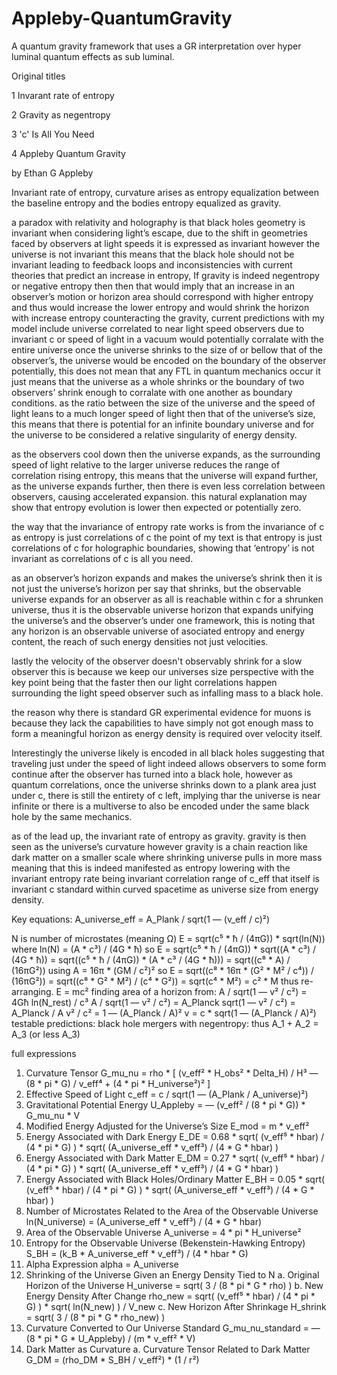 # Appleby-QuantumGravity
A quantum gravity framework that uses a GR interpretation over hyper luminal quantum effects as sub luminal.

Original titles

1
Invarant rate of entropy

2
Gravity as negentropy

3
'c' Is All You Need

4
Appleby Quantum Gravity

by Ethan G Appleby

Invariant rate of entropy, curvature arises as entropy equalization between the baseline entropy and the bodies entropy equalized as gravity.

a paradox with relativity and holography is that black holes geometry is invariant when considering light’s escape, due to the shift in geometries faced by observers at light speeds it is expressed as invariant however the universe is not invariant this means that the black hole should not be invariant leading to feedback loops and inconsistencies with current theories that predict an increase in entropy, If gravity is indeed negentropy or negative entropy then then that would imply that an increase in an observer’s motion or horizon area should correspond with higher entropy and thus would increase the lower entropy and would shrink the horizon with increase entropy counteracting the gravity, current predictions with my model include universe correlated to near light speed observers due to invariant c or speed of light in a vacuum would potentially corralate with the entire universe once the universe shrinks to the size of or bellow that of the observer’s, the universe would be encoded on the boundary of the observer potentially, this does not mean that any FTL in quantum mechanics occur it just means that the universe as a whole shrinks or the boundary of two observers’ shrink enough to corralate with one another as boundary conditions. as the ratio between the size of the universe and the speed of light leans to a much longer speed of light then that of the universe’s size, this means that there is potential for an infinite boundary universe and for the universe to be considered a relative singularity of energy density.

as the observers cool down then the universe expands, as the surrounding speed of light relative to the larger universe reduces the range of correlation rising entropy, this means that the universe will expand further, as the universe expands further, then there is even less correlation between observers, causing accelerated expansion. this natural explanation may show that entropy evolution is lower then expected or potentially zero.


the way that the invariance of entropy rate works is from the invariance of c as entropy is just correlations of c the point of my text is that entropy is just correlations of c for holographic boundaries, showing that ‘entropy’ is not invariant as correlations of c is all you need.

as an observer’s horizon expands and makes the universe’s shrink then it is not just the universe’s horizon per say that shrinks, but the observable universe expands for an observer as all is reachable within c for a shrunken universe, thus it is the observable universe horizon that expands unifying the universe’s and the observer’s under one framework, this is noting that any horizon is an observable universe of asociated entropy and energy content, the reach of such energy densities not just velocities.

lastly the velocity of the observer doesn't observably shrink for a slow observer this is because we keep our universes size perspective with the key point being that the faster then our light correlations happen surrounding the light speed observer such as infalling mass to a black hole.

the reason why there is standard GR experimental evidence for muons is because they lack the capabilities to have simply not got enough mass to form a meaningful horizon as energy density is required over velocity itself.


Interestingly the universe likely is encoded in all black holes suggesting that traveling just under the speed of light indeed allows observers to some form continue after the observer has turned into a black hole, however as quantum correlations, once the universe shrinks down to a plank area just under c, there is still the entirety of c left, implying thar the universe is near infinite or there is a multiverse to also be encoded under the same black hole by the same mechanics.

as of the lead up, the invariant rate of entropy as gravity. gravity is then seen as the universe’s curvature however gravity is a chain reaction like dark matter on a smaller scale where shrinking universe pulls in more mass meaning that this is indeed manifested as entropy lowering with the invariant entropy rate being invariant correlation range of c_eff that itself is invariant c standard within curved spacetime as universe size from energy density.

Key equations:
A_universe_eff = A_Plank / sqrt(1 — (v_eff / c)²)

N is number of microstates (meaning Ω)
E = sqrt(c⁵ * ħ / (4πG)) * sqrt(ln(N)) where ln(N) = (A * c³) / (4G * ħ)
so
E = sqrt(c⁵ * ħ / (4πG)) * sqrt((A * c³) / (4G * ħ)) = sqrt((c⁵ * ħ / (4πG)) * (A * c³ / (4G * ħ))) = sqrt((c⁸ * A) / (16πG²))
using
A = 16π * (GM / c²)²
so
E = sqrt((c⁸ * 16π * (G² * M² / c⁴)) / (16πG²)) = sqrt((c⁸ * G² * M²) / (c⁴ * G²)) = sqrt(c⁴ * M²) = c² * M
thus re-arranging.
E = mc²
finding area of a horizon from:
A / sqrt(1 — v² / c²) = 4Għ ln(N_rest) / c³
A / sqrt(1 — v² / c²) = A_Planck
sqrt(1 — v² / c²) = A_Planck / A
v² / c² = 1 — (A_Planck / A)²
v = c * sqrt(1 — (A_Planck / A)²)
testable predictions:
black hole mergers with negentropy:
thus
A_1 + A_2 = A_3
(or less A_3)

full expressions
1. Curvature Tensor
G_mu_nu = rho * [ (v_eff² * H_obs² * Delta_H) / H³ — (8 * pi * G) / v_eff⁴ + (4 * pi * H_universe²)² ]
2. Effective Speed of Light
c_eff = c / sqrt(1 — (A_Plank / A_universe)²)
3. Gravitational Potential Energy
U_Appleby = — (v_eff² / (8 * pi * G)) * G_mu_nu * V
4. Modified Energy Adjusted for the Universe’s Size
E_mod = m * v_eff²
5. Energy Associated with Dark Energy
E_DE = 0.68 * sqrt( (v_eff⁵ * hbar) / (4 * pi * G) ) * sqrt( (A_universe_eff * v_eff³) / (4 * G * hbar) )
6. Energy Associated with Dark Matter
E_DM = 0.27 * sqrt( (v_eff⁵ * hbar) / (4 * pi * G) ) * sqrt( (A_universe_eff * v_eff³) / (4 * G * hbar) )
7. Energy Associated with Black Holes/Ordinary Matter
E_BH = 0.05 * sqrt( (v_eff⁵ * hbar) / (4 * pi * G) ) * sqrt( (A_universe_eff * v_eff³) / (4 * G * hbar) )
8. Number of Microstates Related to the Area of the Observable Universe
ln(N_universe) = (A_universe_eff * v_eff³) / (4 * G * hbar)
9. Area of the Observable Universe
A_universe = 4 * pi * H_universe²
10. Entropy for the Observable Universe (Bekenstein-Hawking Entropy)
S_BH = (k_B * A_universe_eff * v_eff³) / (4 * hbar * G)
11. Alpha Expression
alpha = A_universe
12. Shrinking of the Universe Given an Energy Density Tied to N
a. Original Horizon of the Universe
H_universe = sqrt( 3 / (8 * pi * G * rho) )
b. New Energy Density After Change
rho_new = sqrt( (v_eff⁵ * hbar) / (4 * pi * G) ) * sqrt( ln(N_new) ) / V_new
c. New Horizon After Shrinkage
H_shrink = sqrt( 3 / (8 * pi * G * rho_new) )
13. Curvature Converted to Our Universe Standard
G_mu_nu_standard = — (8 * pi * G * U_Appleby) / (m * v_eff² * V)
14. Dark Matter as Curvature
a. Curvature Tensor Related to Dark Matter
G_DM = (rho_DM * S_BH / v_eff²) * (1 / r²)
